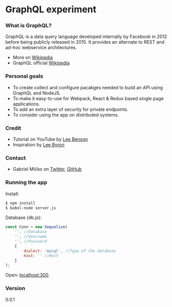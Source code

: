 # GraphQL experiment

### What is GraphQL?
GraphQL is a data query language developed internally by Facebook in 2012 before being publicly released in 2015. It provides an alternate to REST and ad-hoc webservice architectures.

- More on [Wikipedia](http://daringfireball.net)
- GraphQL official [Wikipedia](http://graphql.org/)

### Personal goals
- To create collect and configure pacakges needed to build an API using GraphQL and NodeJS.
- To make it easy-to-use for Webpack, React & Redux based single page applications.
- To add an extra layer of security for private endpoints. 
- To consider using the app on distributed systems.

### Credit
- Tutorial on YouTube by [Lee Benson](https://github.com/leebenson)
- Inspiration by [Lee Byron](https://github.com/leebyron)

### Contact
- Gabriel Mičko on [Twitter](https://twitter.com/gabriel_micko), [GitHub](https://github.com/gabrielmicko)


### Running the app


Install:
```sh
$ npm install
$ babel-node server.js
```

Database (db.js):
```javascript
const Conn = new Sequelize(
	'', //Database
	'', //Username
	'', //Password
	{
		dialect: 'mysql', //Type of the database
		host: '' //Host
	}
);
```

Open: [localhost:300](http://localhost:3000).


### Version
0.0.1